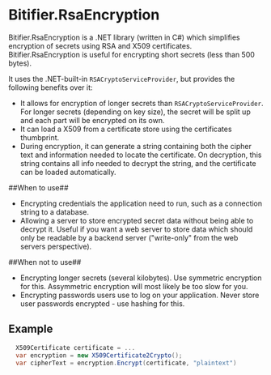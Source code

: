 # Bitifier.RsaEncryption

Bitifier.RsaEncryption is a .NET library (written in C#) which simplifies encryption of secrets using RSA and X509 certificates. Bitifier.RsaEncryption is useful for encrypting short secrets (less than 500 bytes).

It uses the .NET-built-in `RSACryptoServiceProvider`, but provides the following benefits over it:

* It allows for encryption of longer secrets than `RSACryptoServiceProvider`. For longer secrets (depending on key size), the secret will be split up and each part will be encrypted on its own.
* It can load a X509 from a certificate store using the certificates thumbprint.
* During encryption, it can generate a string containing both the cipher text and information needed to locate the certificate. On decryption, this string contains all info needed to decrypt the string, and the certificate can be loaded automatically.

##When to use##

* Encrypting credentials the application need to run, such as a connection string to a database.
* Allowing a server to store encrypted secret data without being able to decrypt it. Useful if you want a web server to store data which should only be readable by a backend server ("write-only" from the web servers perspective).

##When not to use##

* Encrypting longer secrets (several kilobytes). Use symmetric encryption for this. Assymmetric encryption will most likely be too slow for you.
* Encrypting passwords users use to log on your application. Never store user passwords encrypted - use hashing for this.

## Example ##

```cs
  X509Certificate certificate = ...
  var encryption = new X509Certificate2Crypto();
  var cipherText = encryption.Encrypt(certificate, "plaintext")
```

